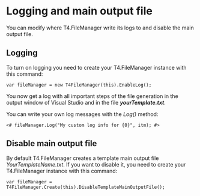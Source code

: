 # Logging and main output file

You can modify where T4.FileManager write its logs to and disable the main output file.



## Logging

To turn on logging you need to create your T4.FileManager instance with this command:



`var fileManager = new T4FileManager(this).EnableLog();`



You now get a log with all important steps of the file generation in the output window of Visual Studio and in the file ***yourTemplate.txt***.



You can write your own log messages with the *Log()* method:

`<# fileManager.Log("My custom log info for {0}", itm); #>`





## Disable main output file

By default T4.FileManager creates a template main output file *YourTemplateName.txt*. If you want to disable it, you need to create your T4.FileManager instance with this command:



`var fileManager = T4FileManager.Create(this).DisableTemplateMainOutputFile();`

 

